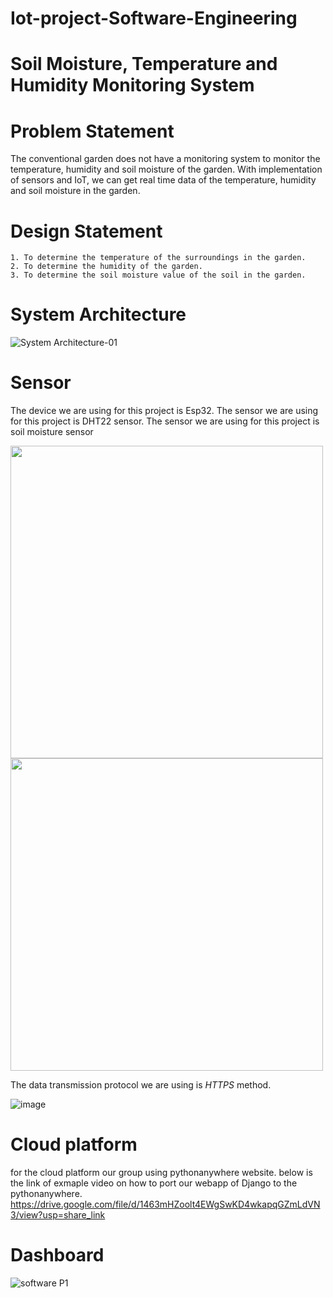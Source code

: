# Iot-project-Software-Engineering
# Soil Moisture, Temperature and Humidity Monitoring System

# Problem Statement
The conventional garden does not have a monitoring system to monitor the temperature, humidity and soil moisture of the garden. With implementation of sensors and IoT, we can get real time data of the temperature, humidity and soil moisture in the garden. 

# Design Statement
	1. To determine the temperature of the surroundings in the garden.
	2. To determine the humidity of the garden.
	3. To determine the soil moisture value of the soil in the garden.


# System Architecture
![System Architecture-01](https://user-images.githubusercontent.com/117339094/209456203-f0957854-d7cf-4bfb-a63e-3a60616972a2.png)



# Sensor
The device we are using for this project is Esp32. 
The sensor we are using for this project is DHT22 sensor.
The sensor we are using for this project is soil moisture sensor

<image src= "https://user-images.githubusercontent.com/116787176/209455921-58ffacfa-d2da-48a0-9d04-6feccb0fc1f6.png" width = "500" /> <image src= "https://user-images.githubusercontent.com/116787176/209455926-69c73bcd-6f0f-4798-94a9-e7143b34c700.png" width = "500" />



The data transmission protocol we are using is *HTTPS* method.

![image](https://user-images.githubusercontent.com/116787176/209455936-1328bad4-dc77-42b5-97e5-b9f3059f2ccb.png)


# Cloud platform
for the cloud platform our group using pythonanywhere website.
below is the link of exmaple video on how to port our webapp of Django to the pythonanywhere.
https://drive.google.com/file/d/1463mHZoolt4EWgSwKD4wkapqGZmLdVN3/view?usp=share_link

# Dashboard
![software P1](https://user-images.githubusercontent.com/117339094/204979123-7a427b71-1e67-467b-96fe-9f961497fcc3.png)



	












